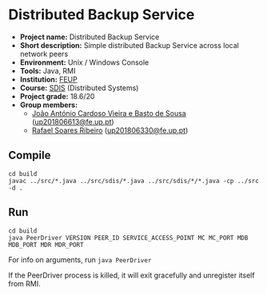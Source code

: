 # Distributed Backup Service

- **Project name:** Distributed Backup Service
- **Short description:** Simple distributed Backup Service across local network peers
- **Environment:** Unix / Windows Console
- **Tools:** Java, RMI
- **Institution:** [FEUP](https://sigarra.up.pt/feup/en/web_page.Inicial)
- **Course:** [SDIS](https://sigarra.up.pt/feup/en/UCURR_GERAL.FICHA_UC_VIEW?pv_ocorrencia_id=459489) (Distributed Systems)
- **Project grade:** 18.6/20
- **Group members:**
    - [João António Cardoso Vieira e Basto de Sousa](https://github.com/JoaoASousa) ([up201806613@fe.up.pt](up201806613@fe.up.pt))
    - [Rafael Soares Ribeiro](https://github.com/up201806330) ([up201806330@fe.up.pt](mailto:up201806330@fe.up.pt))

## Compile

```
cd build
javac ../src/*.java ../src/sdis/*.java ../src/sdis/*/*.java -cp ../src -d .
```

## Run

```
cd build
java PeerDriver VERSION PEER_ID SERVICE_ACCESS_POINT MC MC_PORT MDB MDB_PORT MDR MDR_PORT
```

For info on arguments, run `java PeerDriver`

If the PeerDriver process is killed, it will exit gracefully and unregister itself from RMI.
